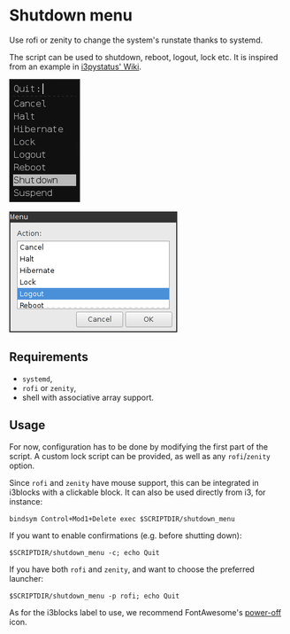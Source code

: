 # Shutdown menu

Use rofi or zenity to change the system's runstate thanks to systemd.

The script can be used to shutdown, reboot, logout, lock etc.
It is inspired from an example in [i3pystatus' Wiki][i3pystatus].

![](rofi.png)

![](zenity.png)

## Requirements

- `systemd`,
- `rofi` or `zenity`,
- shell with associative array support.

## Usage

For now, configuration has to be done by modifying the first part of the
script. A custom lock script can be provided, as well as any `rofi`/`zenity`
option.

Since `rofi` and `zenity` have mouse support, this can be integrated in
i3blocks with a clickable block. It can also be used directly from i3, for
instance:

```
bindsym Control+Mod1+Delete exec $SCRIPTDIR/shutdown_menu
```

If you want to enable confirmations (e.g. before shutting down):

```
$SCRIPTDIR/shutdown_menu -c; echo Quit
```

If you have both `rofi` and `zenity`, and want to choose the preferred launcher:

```
$SCRIPTDIR/shutdown_menu -p rofi; echo Quit
```

As for the i3blocks label to use, we recommend FontAwesome's
[power-off][power-off] icon.


[i3pystatus]: https://github.com/enkore/i3pystatus/wiki/Shutdown-Menu
[power-off]: http://fontawesome.io/icon/power-off
